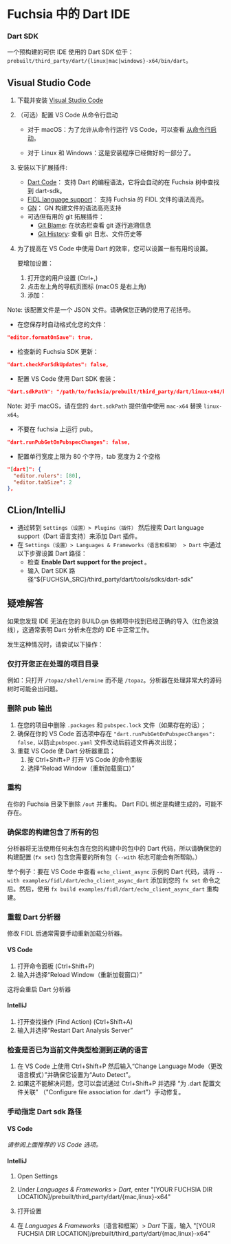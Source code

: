 <!-- # IDEs for Dart in Fuchsia -->

# Fuchsia 中的 Dart IDE

### Dart SDK

<!-- A prebuilt Dart SDK is available for IDE consumption at:
`prebuilt/third_party/dart/{linux|mac|windows}-x64/bin/dart`. -->

一个预构建的可供 IDE 使用的 Dart SDK 位于：`prebuilt/third_party/dart/{linux|mac|windows}-x64/bin/dart`。

## Visual Studio Code

<!-- 1.  Download and install [Visual Studio Code](https://code.visualstudio.com/)
1.  (Optional) Setup VS Code to launch from the command line

    *   For macOS: To allow running VS Code from the terminal using the `code`
        command, see
        [Launching from the command line](https://code.visualstudio.com/docs/setup/mac#_launching-from-the-command-line).

    *   For Linux and Windows: This should already be done as part of the
        installation

1.  Install the following extensions:

    *   [Dart Code](https://marketplace.visualstudio.com/items?itemName=Dart-Code.dart-code):
        Support for programming in Dart. It should automatically find the dart-sdk in the Fuchsia tree.
    *   [FIDL language support](https://marketplace.visualstudio.com/items?itemName=fuchsia-authors.language-fidl):
        Syntax highlighting support for Fuchsia's FIDL files
    *   [GN](https://marketplace.visualstudio.com/items?itemName=npclaudiu.vscode-gn):
        Syntax highlighting for GN build files
    *   Optional but helpful git extensions:
        *   [Git Blame](https://marketplace.visualstudio.com/items?itemName=waderyan.gitblame):
            See git blame information in the status bar
        *   [Git History](https://marketplace.visualstudio.com/items?itemName=donjayamanne.githistory):
            View git log, file history, etc.

1.  To improve your productivity for Dart in VS Code, you can set some useful
    settings.

    To add the settings:

    1. Open your user settings (Ctrl+,)
    1. Click the rotating page icon in the top left (or right for macOS) corner
    1. Add: -->

1.  下载并安装 [Visual Studio Code](https://code.visualstudio.com/)
1.  （可选）配置 VS Code 从命令行启动

    *   对于 macOS：为了允许从命令行运行 VS Code，可以查看
        [从命令行启动](https://code.visualstudio.com/docs/setup/mac#_launching-from-the-command-line)。

    *   对于 Linux 和 Windows：这是安装程序已经做好的一部分了。

1.  安装以下扩展插件:

    *   [Dart Code](https://marketplace.visualstudio.com/items?itemName=Dart-Code.dart-code)：
        支持 Dart 的编程语法，它将会自动的在 Fuchsia 树中查找到 dart-sdk。
    *   [FIDL language support](https://marketplace.visualstudio.com/items?itemName=fuchsia-authors.language-fidl)：
        支持 Fuchsia 的 FIDL 文件的语法高亮。
    *   [GN](https://marketplace.visualstudio.com/items?itemName=npclaudiu.vscode-gn)：
        GN 构建文件的语法高亮支持
    *   可选但有用的 git 拓展插件：
        *   [Git Blame](https://marketplace.visualstudio.com/items?itemName=waderyan.gitblame):
            在状态栏查看 git 逐行追溯信息
        *   [Git History](https://marketplace.visualstudio.com/items?itemName=donjayamanne.githistory):
            查看 git 日志、文件历史等

1.  为了提高在 VS Code 中使用 Dart 的效率，您可以设置一些有用的设置。

    要增加设置：

    1. 打开您的用户设置 (Ctrl+,)
    2. 点击左上角的导航页图标 (macOS 是右上角)
    3. 添加：

<!-- Note: This configuration file is a JSON file. Make sure that you properly use
curly braces. -->

Note: 该配置文件是一个 JSON 文件。请确保您正确的使用了花括号。

<!-- * Auto-format your files when you save: -->

* 在您保存时自动格式化您的文件：

```json
"editor.formatOnSave": true,
```

<!-- * Check for new SDK updates for Fuchsia: -->

* 检查新的 Fuchsia SDK 更新：

```json
"dart.checkForSdkUpdates": false,
```

<!-- * Configure VS Code to use the bundled Dart SDK -->

* 配置 VS Code 使用 Dart SDK 套装：

```json
"dart.sdkPath": "/path/to/fuchsia/prebuilt/third_party/dart/linux-x64/bin/dart",
```

<!-- Note: For macOS, replace `linux-x64` with `mac-x64` in your supplied value for
`dart.sdkPath`. -->

Note: 对于 macOS，请在您的 `dart.sdkPath` 提供值中使用 `mac-x64` 替换 `linux-x64`。

<!-- * Don't run pub with fuchsia. -->

* 不要在 fuchsia 上运行 pub。

```json
"dart.runPubGetOnPubspecChanges": false,
```

<!-- * Configure an 80 character ruler and a tab size of two spaces -->

* 配置单行宽度上限为 80 个字符，tab 宽度为 2 个空格

```json
"[dart]": {
  "editor.rulers": [80],
  "editor.tabSize": 2
},
```

## CLion/IntelliJ

<!-- * Add the Dart plugin by going to `Settings > Plugins` then searching for
  Dart language support.
* Set the Dart path in `Settings > Languages & Frameworks > Dart` by
  * Check __Enable Dart support for the project <project name>.__
  * Enter the Dart SDK path "${FUCHSIA_SRC}/third_party/dart/tools/sdks/dart-sdk" -->

* 通过转到 `Settings（设置）> Plugins（插件）` 然后搜索 Dart language support（Dart 语言支持）来添加 Dart 插件。
* 在 `Settings（设置）> Languages & Frameworks（语言和框架） > Dart` 中通过以下步骤设置 Dart 路径：
  * 检查 __Enable Dart support for the project <project name>__。
  * 输入 Dart SDK 路径“${FUCHSIA_SRC}/third_party/dart/tools/sdks/dart-sdk”

<!-- ## Troubleshooting -->

## 疑难解答

<!-- If you find that the IDE is unable to find imports (red squigglies) that are
already correctly in your BUILD.gn dependencies, this is usually a sign that
Dart analysis is not working properly in your IDE. -->

如果您发现 IDE 无法在您的 BUILD.gn 依赖项中找到已经正确的导入（红色波浪线），这通常表明 Dart 分析未在您的 IDE 中正常工作。

<!-- When this happens, try the following: -->

发生这种情况时，请尝试以下操作：

<!-- ### Open only the project directory you are working on -->
 
### 仅打开您正在处理的项目目录

<!-- E.g. only open `/topaz/shell/ermine` instead of `/topaz`. The analyzer can have
issues with really large source trees. -->

例如：只打开 `/topaz/shell/ermine` 而不是 `/topaz`。分析器在处理非常大的源码树时可能会出问题。

<!-- ### Remove pub output -->

### 删除 pub 输出

<!-- 1.  Delete the `.packages` and `pubspec.lock` files in your project (if
    present).
1.  Ensure that `"dart.runPubGetOnPubspecChanges": false,` is present in your
    VS Code preferences to prevent the files from reappearing whenever a
    `pubspec.yaml` file is edited.
1.  Reload VS Code to restart the Dart analyzer.
    1.  Press Ctrl+Shift+P to open the VS Code Command Palette
    1.  Select "Reload Window" -->

1. 在您的项目中删除 `.packages` 和 `pubspec.lock` 文件（如果存在的话）；
1. 确保在你的 VS Code 首选项中存在 `"dart.runPubGetOnPubspecChanges": false,` 以防止`pubspec.yaml` 文件改动后前述文件再次出现；
1. 重载 VS Code 使 Dart 分析器重启；
   1. 按 Ctrl+Shift+P 打开 VS Code 的命令面板
   2. 选择“Reload Window（重新加载窗口）”

<!-- ### Rebuild -->

### 重构

<!-- Delete `/out` from your Fuchsia directory and rebuild. Dart FIDL bindings are
build-generated and may be absent. -->

在你的 Fuchsia 目录下删除 `/out` 并重构。
Dart FIDL 绑定是构建生成的，可能不存在。

<!-- ### Ensure that your build contains all packages -->

### 确保您的构建包含了所有的包

<!-- Any Dart code from packages not included in your build will not be available to
the analyzer, so ensure your build configuration (`fx set`) includes all
the packages you need (the `--with` flag can be helpful.) -->

分析器将无法使用任何未包含在您的构建中的包中的 Dart 代码，所以请确保您的构建配置 (`fx set`) 包含您需要的所有包（`--with` 标志可能会有所帮助。）

<!-- For example, to view the `echo_client_async` example Dart code in VS Code, add
`--with examples/fidl/dart/echo_client_async_dart` to your `fx set`
command. Then, rebuild with `fx build examples/fidl/dart/echo_client_async_dart`. -->

举个例子：要在 VS Code 中查看 `echo_client_async` 示例的 Dart 代码，请将 `--with examples/fidl/dart/echo_client_async_dart` 添加到您的 `fx set` 命令之后。然后，使用 `fx build examples/fidl/dart/echo_client_async_dart` 重构建。

<!-- ### Reload the Dart Analyzer -->

### 重载 Dart 分析器

<!-- Manually reloading the analyzer is often needed after modifying FIDLs. -->

修改 FIDL 后通常需要手动重新加载分析器。

#### VS Code

<!-- 1.  Open the Command Palette (Ctrl+Shift+P)
1.  Enter and select "Reload Window" -->

1.  打开命令面板 (Ctrl+Shift+P)
1.  输入并选择“Reload Window（重新加载窗口）”

<!-- This also restarts the Dart analyzer. -->

这将会重启 Dart 分析器

#### IntelliJ

<!-- 1.  Open Find Action (Ctrl+Shift+A)
1.  Enter and select "Restart Dart Analysis Server" -->

1.  打开查找操作 (Find Action) (Ctrl+Shift+A)
1.  输入并选择“Restart Dart Analysis Server”

<!-- ### Check that the correct language has been detected for the current file type -->

### 检查是否已为当前文件类型检测到正确的语言

<!-- 1.  On VS Code use Ctrl+Shift+P then type "Change Language Mode" and ensure it is set to "Auto Detect".
1.  If this doesn't fix the issue you can try to manually fix via Ctrl+Shift+P and "Configure file association for .dart" -->

1.  在 VS Code 上使用 Ctrl+Shift+P 然后输入“Change Language Mode（更改语言模式）”并确保它设置为“Auto Detect”。
1.  如果这不能解决问题，您可以尝试通过 Ctrl+Shift+P 并选择 “为 .dart 配置文件关联” （"Configure file association for .dart"）手动修复。

<!-- ### Manually specifying the Dart sdk path -->

### 手动指定 Dart sdk 路径

#### VS Code

<!-- _See the recommended VS Code options above._ -->

_请参阅上面推荐的 VS Code 选项。_

#### IntelliJ

1.  Open Settings
1.  Under *Languages & Frameworks* > *Dart*, enter "[YOUR FUCHSIA DIR LOCATION]/prebuilt/third_party/dart/{mac,linux}-x64"

1.  打开设置
1.  在 *Languages & Frameworks*（语言和框架）> *Dart* 下面，输入 "[YOUR FUCHSIA DIR LOCATION]/prebuilt/third_party/dart/{mac,linux}-x64"
